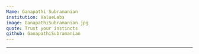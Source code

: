 ```yaml
---
Name: Ganapathi Subramanian
institution: ValueLabs
image: GanapathiSubramanian.jpg
quote: Trust your instincts
github: GanapathiSubramanian
---
```

---
